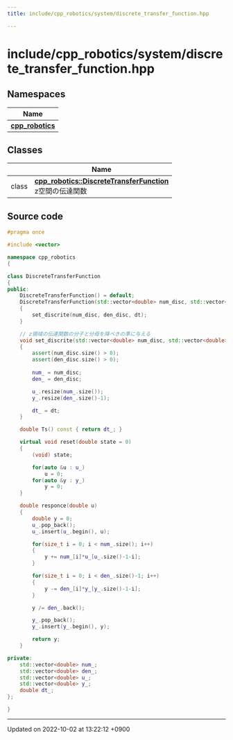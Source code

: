 ```yaml
---
title: include/cpp_robotics/system/discrete_transfer_function.hpp

---
```


# include/cpp_robotics/system/discrete_transfer_function.hpp



## Namespaces

| Name           |
| -------------- |
| **[cpp_robotics](/cpp_robotics/doxybook/Namespaces/namespacecpp__robotics/)**  |

## Classes

|                | Name           |
| -------------- | -------------- |
| class | **[cpp_robotics::DiscreteTransferFunction](/cpp_robotics/doxybook/Classes/classcpp__robotics_1_1DiscreteTransferFunction/)** <br>z空間の伝達関数  |




## Source code

```cpp
#pragma once

#include <vector>

namespace cpp_robotics
{

class DiscreteTransferFunction
{
public:
    DiscreteTransferFunction() = default;
    DiscreteTransferFunction(std::vector<double> num_disc, std::vector<double> den_disc, const double dt)
    {
        set_discrite(num_disc, den_disc, dt);
    }

    // z領域の伝達関数の分子と分母を降べきの準に与える
    void set_discrite(std::vector<double> num_disc, std::vector<double> den_disc, const double dt)
    {
        assert(num_disc.size() > 0);
        assert(den_disc.size() > 0);
        
        num_ = num_disc;
        den_ = den_disc;

        u_.resize(num_.size());
        y_.resize(den_.size()-1);

        dt_ = dt;
    }

    double Ts() const { return dt_; }

    virtual void reset(double state = 0)
    {
        (void) state;

        for(auto &u : u_)
            u = 0;
        for(auto &y : y_)
            y = 0;
    }

    double responce(double u)
    {
        double y = 0;
        u_.pop_back();
        u_.insert(u_.begin(), u);

        for(size_t i = 0; i < num_.size(); i++)
        {
            y += num_[i]*u_[u_.size()-1-i];
        }

        for(size_t i = 0; i < den_.size()-1; i++)
        {
            y -= den_[i]*y_[y_.size()-1-i];
        }

        y /= den_.back();

        y_.pop_back();
        y_.insert(y_.begin(), y);

        return y;
    }

private:
    std::vector<double> num_;
    std::vector<double> den_;
    std::vector<double> u_;
    std::vector<double> y_;
    double dt_;
};

}
```


-------------------------------

Updated on 2022-10-02 at 13:22:12 +0900

